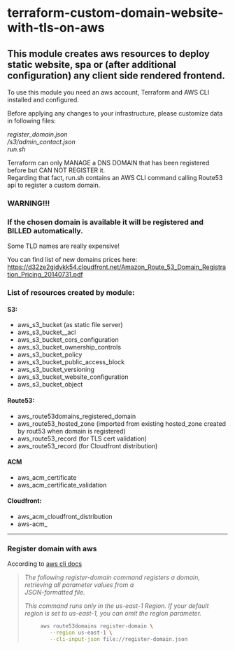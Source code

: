 # terraform-custom-domain-website-with-tls-on-aws

## This module creates aws resources to deploy static website, spa or (after additional  configuration) any client side rendered frontend.


To use this module you need an aws account, Terraform and AWS CLI installed and configured.

Before applying any changes to your infrastructure, please customize data in following files:

*register_domain.json*<br>
*/s3/admin_contact.json*<br>
*run.sh*

Terraform can only MANAGE a DNS DOMAIN that has been registered before but CAN NOT REGISTER it.<br>
Regarding that fact, run.sh contains an AWS CLI command calling Route53 api to register a custom domain.<br>

### WARNING!!!

### If the chosen domain is available it will be registered and BILLED automatically.

Some TLD names are really expensive!

You can find list of new domains prices here: <br>https://d32ze2gidvkk54.cloudfront.net/Amazon_Route_53_Domain_Registration_Pricing_20140731.pdf</p>


### List of resources created by module:

#### S3:
  - aws_s3_bucket          (as static file server)
  - aws_s3_bucket__acl
  - aws_s3_bucket_cors_configuration 
  - aws_s3_bucket_ownership_controls
  - aws_s3_bucket_policy
  - aws_s3_bucket_public_access_block
  - aws_s3_bucket_versioning
  - aws_s3_bucket_website_configuration
  - aws_s3_bucket_object
  
#### Route53:
  - aws_route53domains_registered_domain
  - aws_route53_hosted_zone (imported from existing hosted_zone created by rout53 when domain is registered)
  - aws_route53_record      (for TLS cert validation) 
  - aws_route53_record      (for Cloudfront distribution) 
   
#### ACM
  - aws_acm_certificate
  - aws_acm_certificate_validation

#### Cloudfront:
  - aws_acm_cloudfront_distribution
  - aws-acm_             

___

### Register domain with aws 

According to [aws cli docs][1]

> *The following register-domain command registers a domain, retrieving all parameter values from a  
> JSON-formatted file.*
>
> *This command runs only in the us-east-1 Region. If your default region is set to us-east-1, you can omit 
> the region parameter.*
>
> ```bash
>      aws route53domains register-domain \
>         --region us-east-1 \
>         --cli-input-json file://register-domain.json
> ```




[1]: https://docs.aws.amazon.com/cli/latest/reference/route53domains/register-domain.html
